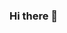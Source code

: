 ### Hi there 👋

<!--
**Misisisisi/Misisisisi** is a ✨ _special_ ✨ repository because its `README.md` (this file) appears on your GitHub profile.

Here are some ideas to get you started:

- ✨ Hi! I'm @Misisisisi
- 💻 I’m currently working on "Charity". 
- 🌱 I’m currently learning Java.
- 🌷 I’m looking for job as a Junior Java Developer in Cracow.
- 📫 How to reach me: aniazajac8@gmail.com or https://www.linkedin.com/in/zajacann/
-->
